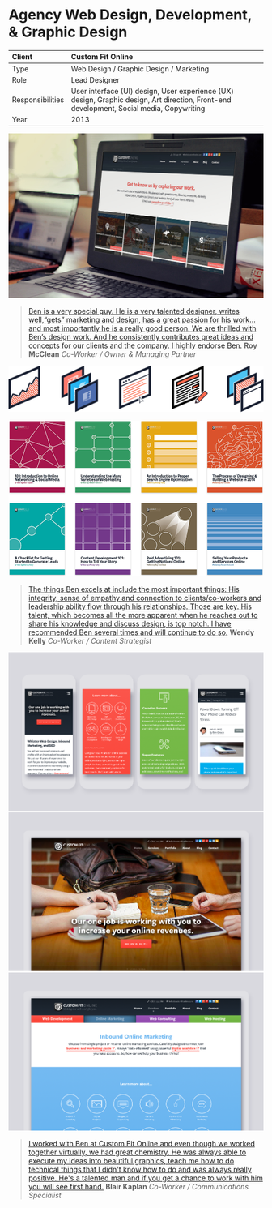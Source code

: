 # Agency Web Design, Development, & Graphic Design

| Client           | Custom Fit Online |
| :--------------- | :--- |
| Type             | Web Design / Graphic Design / Marketing |
| Role             | Lead Designer |
| Responsibilities | User interface (UI) design, User experience (UX) design, Graphic design, Art direction, Front-end development, Social media, Copywriting |
| Year             | 2013 |

![Custom Fit Online](../assets/custom-fit-online-screen.jpg)

>[Ben is a very special guy. He is a very talented designer, writes well,“gets” marketing and design, has a great passion for his work… and most importantly he is a really good person. We are thrilled with Ben’s design work. And he consistently contributes great ideas and concepts for our clients and the company. I highly endorse Ben.](https://linkedin.com/in/bengroulx/#recommendations)
**Roy McClean**
*Co-Worker / Owner & Managing Partner*

![Custom Fit Online iconography](../assets/custom-fit-online-icons.png)

![Custom Fit Online “minibooks” covers](../assets/custom-fit-online-books.png)

>[The things Ben excels at include the most important things: His integrity, sense of empathy and connection to clients/co-workers and leadership ability flow through his relationships. Those are key. His talent, which becomes all the more apparent when he reaches out to share his knowledge and discuss design, is top notch. I have recommended Ben several times and will continue to do so.](https://linkedin.com/in/bengroulx/#recommendations)
**Wendy Kelly**
*Co-Worker / Content Strategist*

![Custom Fit Online redesign mobile](../assets/custom-fit-online-redesign-mobile.png)
![Custom Fit Online redesign desktop](../assets/custom-fit-online-redesign-desktop.s1.png)
![Custom Fit Online redesign desktop](../assets/custom-fit-online-redesign-desktop.s2.png)

>[I worked with Ben at Custom Fit Online and even though we worked together virtually, we had great chemistry. He was always able to execute my ideas into beautiful graphics, teach me how to do technical things that I didn't know how to do and was always really positive. He's a talented man and if you get a chance to work with him you will see first hand.](https://linkedin.com/in/bengroulx/#recommendations)
**Blair Kaplan**
*Co-Worker / Communications Specialist*
